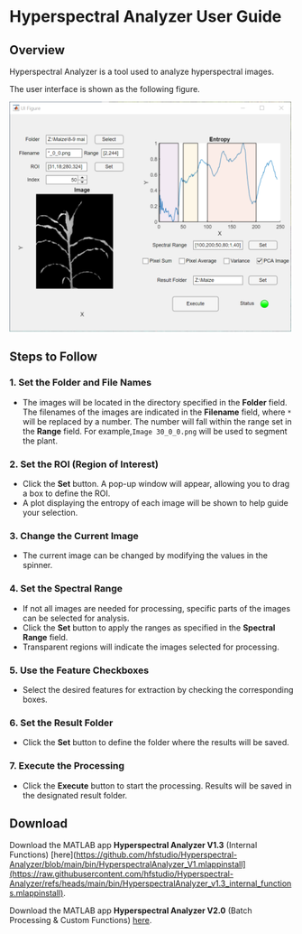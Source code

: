 # Hyperspectral Analyzer User Guide

## Overview
Hyperspectral Analyzer is a tool used to analyze hyperspectral images.

The user interface is shown as the following figure.

<img src="images/hyper_maize.png" width="500" >

## Steps to Follow

### 1. Set the Folder and File Names
- The images will be located in the directory specified in the **Folder** field. The filenames of the images are indicated in the **Filename** field, where `*` will be replaced by a number. The number will fall within the range set in the **Range** field. For example,`Image 30_0_0.png` will be used to segment the plant.

### 2. Set the ROI (Region of Interest)
- Click the **Set** button. A pop-up window will appear, allowing you to drag a box to define the ROI.
- A plot displaying the entropy of each image will be shown to help guide your selection.

### 3. Change the Current Image
- The current image can be changed by modifying the values in the spinner.

### 4. Set the Spectral Range
- If not all images are needed for processing, specific parts of the images can be selected for analysis. 
- Click the **Set** button to apply the ranges as specified in the **Spectral Range** field.
- Transparent regions will indicate the images selected for processing.

### 5. Use the Feature Checkboxes
- Select the desired features for extraction by checking the corresponding boxes.

### 6. Set the Result Folder
- Click the **Set** button to define the folder where the results will be saved.

### 7. Execute the Processing
- Click the **Execute** button to start the processing. Results will be saved in the designated result folder.

## Download
Download the MATLAB app **Hyperspectral Analyzer V1.3** (Internal Functions) [here](https://github.com/hfstudio/Hyperspectral-Analyzer/blob/main/bin/HyperspectralAnalyzer_V1.mlappinstall](https://raw.githubusercontent.com/hfstudio/Hyperspectral-Analyzer/refs/heads/main/bin/HyperspectralAnalyzer_v1.3_internal_functions.mlappinstall).

Download the MATLAB app **Hyperspectral Analyzer V2.0** (Batch Processing & Custom Functions) [here](https://raw.githubusercontent.com/hfstudio/Hyperspectral-Analyzer/refs/heads/main/bin/HyperspectralAnalyzer_v2.0_custom_functions.mlappinstall).


